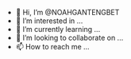 - 👋 Hi, I’m @NOAHGANTENGBET
- 👀 I’m interested in ...
- 🌱 I’m currently learning ...
- 💞️ I’m looking to collaborate on ...
- 📫 How to reach me ...

<!---
NOAHGANTENGBET/NOAHGANTENGBET is a ✨ special ✨ repository because its `README.md` (this file) appears on your GitHub profile.
You can click the Preview link to take a look at your changes.
--->
